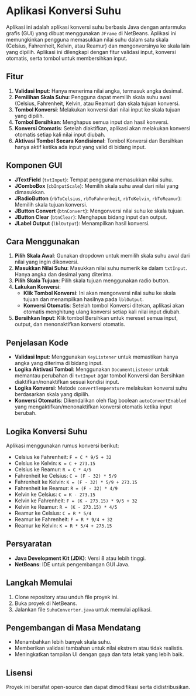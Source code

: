 # Aplikasi Konversi Suhu

Aplikasi ini adalah aplikasi konversi suhu berbasis Java dengan antarmuka grafis (GUI) yang dibuat menggunakan `JFrame` di NetBeans. Aplikasi ini memungkinkan pengguna memasukkan nilai suhu dalam satu skala (Celsius, Fahrenheit, Kelvin, atau Reamur) dan mengonversinya ke skala lain yang dipilih. Aplikasi ini dilengkapi dengan fitur validasi input, konversi otomatis, serta tombol untuk membersihkan input.

## Fitur

1. **Validasi Input**: Hanya menerima nilai angka, termasuk angka desimal.
2. **Pemilihan Skala Suhu**: Pengguna dapat memilih skala suhu awal (Celsius, Fahrenheit, Kelvin, atau Reamur) dan skala tujuan konversi.
3. **Tombol Konversi**: Melakukan konversi dari nilai input ke skala tujuan yang dipilih.
4. **Tombol Bersihkan**: Menghapus semua input dan hasil konversi.
5. **Konversi Otomatis**: Setelah diaktifkan, aplikasi akan melakukan konversi otomatis setiap kali nilai input diubah.
6. **Aktivasi Tombol Secara Kondisional**: Tombol Konversi dan Bersihkan hanya aktif ketika ada input yang valid di bidang input.

## Komponen GUI

- **JTextField** (`txtInput`): Tempat pengguna memasukkan nilai suhu.
- **JComboBox** (`cbInputScale`): Memilih skala suhu awal dari nilai yang dimasukkan.
- **JRadioButton** (`rbToCelsius`, `rbToFahrenheit`, `rbToKelvin`, `rbToReamur`): Memilih skala tujuan konversi.
- **JButton Convert** (`btnConvert`): Mengonversi nilai suhu ke skala tujuan.
- **JButton Clear** (`btnClear`): Menghapus bidang input dan output.
- **JLabel Output** (`lblOutput`): Menampilkan hasil konversi.

## Cara Menggunakan

1. **Pilih Skala Awal**: Gunakan dropdown untuk memilih skala suhu awal dari nilai yang ingin dikonversi.
2. **Masukkan Nilai Suhu**: Masukkan nilai suhu numerik ke dalam `txtInput`. Hanya angka dan desimal yang diterima.
3. **Pilih Skala Tujuan**: Pilih skala tujuan menggunakan radio button.
4. **Lakukan Konversi**:
    - **Klik Tombol Konversi**: Ini akan mengonversi nilai suhu ke skala tujuan dan menampilkan hasilnya pada `lblOutput`.
    - **Konversi Otomatis**: Setelah tombol Konversi ditekan, aplikasi akan otomatis menghitung ulang konversi setiap kali nilai input diubah.
5. **Bersihkan Input**: Klik tombol Bersihkan untuk mereset semua input, output, dan menonaktifkan konversi otomatis.

## Penjelasan Kode

- **Validasi Input**: Menggunakan `KeyListener` untuk memastikan hanya angka yang diterima di bidang input.
- **Logika Aktivasi Tombol**: Menggunakan `DocumentListener` untuk memantau perubahan di `txtInput` agar tombol Konversi dan Bersihkan diaktifkan/nonaktifkan sesuai kondisi input.
- **Logika Konversi**: Metode `convertTemperature` melakukan konversi suhu berdasarkan skala yang dipilih.
- **Konversi Otomatis**: Dikendalikan oleh flag boolean `autoConvertEnabled` yang mengaktifkan/menonaktifkan konversi otomatis ketika input berubah.

## Logika Konversi Suhu

Aplikasi menggunakan rumus konversi berikut:

- Celsius ke Fahrenheit: `F = C * 9/5 + 32`
- Celsius ke Kelvin: `K = C + 273.15`
- Celsius ke Reamur: `R = C * 4/5`
- Fahrenheit ke Celsius: `C = (F - 32) * 5/9`
- Fahrenheit ke Kelvin: `K = (F - 32) * 5/9 + 273.15`
- Fahrenheit ke Reamur: `R = (F - 32) * 4/9`
- Kelvin ke Celsius: `C = K - 273.15`
- Kelvin ke Fahrenheit: `F = (K - 273.15) * 9/5 + 32`
- Kelvin ke Reamur: `R = (K - 273.15) * 4/5`
- Reamur ke Celsius: `C = R * 5/4`
- Reamur ke Fahrenheit: `F = R * 9/4 + 32`
- Reamur ke Kelvin: `K = R * 5/4 + 273.15`

## Persyaratan

- **Java Development Kit (JDK)**: Versi 8 atau lebih tinggi.
- **NetBeans**: IDE untuk pengembangan GUI Java.

## Langkah Memulai

1. Clone repository atau unduh file proyek ini.
2. Buka proyek di NetBeans.
3. Jalankan file `SuhuConverter.java` untuk memulai aplikasi.

## Pengembangan di Masa Mendatang

- Menambahkan lebih banyak skala suhu.
- Memberikan validasi tambahan untuk nilai ekstrem atau tidak realistis.
- Meningkatkan tampilan UI dengan gaya dan tata letak yang lebih baik.

## Lisensi

Proyek ini bersifat open-source dan dapat dimodifikasi serta didistribusikan.
